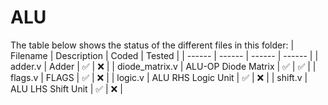# ALU
The table below shows the status of the different files in this folder:
| Filename | Description | Coded | Tested |
| ------ | ------ | ------ | ------ |
| adder.v | Adder | ✅ | ❌ |
| diode_matrix.v | ALU-OP Diode Matrix | ✅ | ✅ |
| flags.v | FLAGS | ✅ | ❌ |
| logic.v | ALU RHS Logic Unit | ✅ | ❌ |
| shift.v | ALU LHS Shift Unit | ✅ | ❌ |
